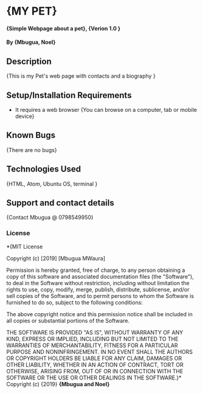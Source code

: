 # {MY PET}
#### {Simple Webpage about a pet}, {Verion 1.0 }
#### By **{Mbugua, Noel}**
## Description
{This is my Pet's web page with contacts and a biography }
## Setup/Installation Requirements
* It requires a web browser
{You can browse on a computer, tab or mobile device}
## Known Bugs
{There are no bugs}
## Technologies Used
{HTML, Atom, Ubuntu OS, terminal }
## Support and contact details
{Contact Mbugua @ 0798549950}
### License
*{MIT License

Copyright (c) [2019] [Mbugua MWaura]

Permission is hereby granted, free of charge, to any person obtaining a copy
of this software and associated documentation files (the "Software"), to deal
in the Software without restriction, including without limitation the rights
to use, copy, modify, merge, publish, distribute, sublicense, and/or sell
copies of the Software, and to permit persons to whom the Software is
furnished to do so, subject to the following conditions:

The above copyright notice and this permission notice shall be included in all
copies or substantial portions of the Software.

THE SOFTWARE IS PROVIDED "AS IS", WITHOUT WARRANTY OF ANY KIND, EXPRESS OR
IMPLIED, INCLUDING BUT NOT LIMITED TO THE WARRANTIES OF MERCHANTABILITY,
FITNESS FOR A PARTICULAR PURPOSE AND NONINFRINGEMENT. IN NO EVENT SHALL THE
AUTHORS OR COPYRIGHT HOLDERS BE LIABLE FOR ANY CLAIM, DAMAGES OR OTHER
LIABILITY, WHETHER IN AN ACTION OF CONTRACT, TORT OR OTHERWISE, ARISING FROM,
OUT OF OR IN CONNECTION WITH THE SOFTWARE OR THE USE OR OTHER DEALINGS IN THE
SOFTWARE.}*
Copyright (c) {2019} **{Mbugua and Noel}**
